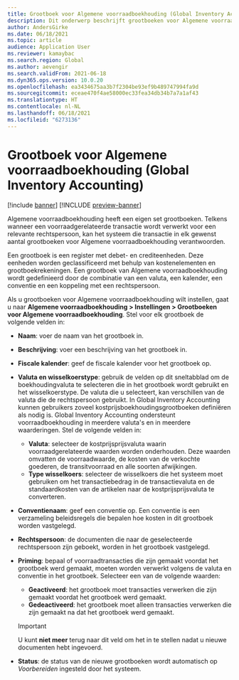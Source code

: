 ```yaml
---
title: Grootboek voor Algemene voorraadboekhouding (Global Inventory Accounting)
description: Dit onderwerp beschrijft grootboeken voor Algemene voorraadboekhouding, die worden gedefinieerd door een combinatie van een valuta, een kalender, een conventie en een koppeling met een rechtspersoon.
author: AndersGirke
ms.date: 06/18/2021
ms.topic: article
audience: Application User
ms.reviewer: kamaybac
ms.search.region: Global
ms.author: aevengir
ms.search.validFrom: 2021-06-18
ms.dyn365.ops.version: 10.0.20
ms.openlocfilehash: ea3434675aa3b7f2304be93ef9b489747994fa9d
ms.sourcegitcommit: eceae470f4ae58000ec33fea34db34b7a7a1af43
ms.translationtype: HT
ms.contentlocale: nl-NL
ms.lasthandoff: 06/18/2021
ms.locfileid: "6273136"
---
```

# <a name="global-inventory-accounting-ledger"></a>Grootboek voor Algemene voorraadboekhouding (Global Inventory Accounting)

[!include [banner](../includes/banner.md)]
[!INCLUDE [preview-banner](../includes/preview-banner.md)]

Algemene voorraadboekhouding heeft een eigen set grootboeken. Telkens wanneer een voorraadgerelateerde transactie wordt verwerkt voor een relevante rechtspersoon, kan het systeem die transactie in elk gewenst aantal grootboeken voor Algemene voorraadboekhouding verantwoorden.

Een grootboek is een register met debet- en crediteenheden. Deze eenheden worden geclassificeerd met behulp van kostenelementen en grootboekrekeningen. Een grootboek van Algemene voorraadboekhouding wordt gedefinieerd door de combinatie van een valuta, een kalender, een conventie en een koppeling met een rechtspersoon.

Als u grootboeken voor Algemene voorraadboekhouding wilt instellen, gaat u naar **Algemene voorraadboekhouding \> Instellingen \> Grootboeken voor Algemene voorraadboekhouding**. Stel voor elk grootboek de volgende velden in:

- **Naam**: voer de naam van het grootboek in.
- **Beschrijving**: voer een beschrijving van het grootboek in.
- **Fiscale kalender**: geef de fiscale kalender voor het grootboek op.
- **Valuta en wisselkoerstype**: gebruik de velden op dit sneltabblad om de boekhoudingvaluta te selecteren die in het grootboek wordt gebruikt en het wisselkoerstype. De valuta die u selecteert, kan verschillen van de valuta die de rechtspersoon gebruikt. In Global Inventory Accounting kunnen gebruikers zoveel kostprijsboekhoudingsgrootboeken definiëren als nodig is. Global Inventory Accounting ondersteunt voorraadboekhouding in meerdere valuta's en in meerdere waarderingen. Stel de volgende velden in:

    - **Valuta**: selecteer de kostprijsprijsvaluta waarin voorraadgerelateerde waarden worden onderhouden. Deze waarden omvatten de voorraadwaarde, de kosten van de verkochte goederen, de transitvoorraad en alle soorten afwijkingen.
    - **Type wisselkoers**: selecteer de wisselkoers die het systeem moet gebruiken om het transactiebedrag in de transactievaluta en de standaardkosten van de artikelen naar de kostprijsprijsvaluta te converteren.

- **Conventienaam**: geef een conventie op. Een conventie is een verzameling beleidsregels die bepalen hoe kosten in dit grootboek worden vastgelegd.
- **Rechtspersoon**: de documenten die naar de geselecteerde rechtspersoon zijn geboekt, worden in het grootboek vastgelegd.
- **Priming**: bepaal of voorraadtransacties die zijn gemaakt voordat het grootboek werd gemaakt, moeten worden verwerkt volgens de valuta en conventie in het grootboek. Selecteer een van de volgende waarden:

    - **Geactiveerd**: het grootboek moet transacties verwerken die zijn gemaakt voordat het grootboek werd gemaakt.
    - **Gedeactiveerd**: het grootboek moet alleen transacties verwerken die zijn gemaakt na dat het grootboek werd gemaakt.

    > [!IMPORTANT]
    > U kunt **niet meer** terug naar dit veld om het in te stellen nadat u nieuwe documenten hebt ingevoerd.

- **Status**: de status van de nieuwe grootboeken wordt automatisch op *Voorbereiden* ingesteld door het systeem.
